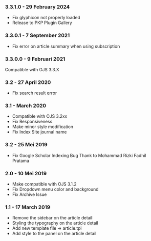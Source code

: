 ### 3.3.1.0 - 29 February 2024
- Fix glyphicon not properly loaded
- Release to PKP Plugin Gallery 

### 3.3.0.1 - 7 September 2021
- Fix error on article summary when using subscription

### 3.3.0.0 - 9 Februari 2021
Compatible with OJS 3.3.X

### 3.2 - 27 April 2020
- Fix search result error

### 3.1 - March 2020
- Compatible with OJS 3.2xx
- Fix Responsiveness 
- Make minor style modification
- Fix Index Site journal name


### 3.2 - 25 Mei 2019
- Fix Google Scholar Indexing Bug Thank to Mohammad Rizki Fadhil Pratama


### 2.0 - 10 Mei 2019
- Make compatible with OJS 3.1.2
- Fix Dropdown menu color and background
- Fix Archive Issue


### 1.1 - 17 March 2019
- Remove the sidebar on the article detail
- Styling the typography on the article detail 
- Add new template file -> article.tpl
- Add style to the panel on the article detail

